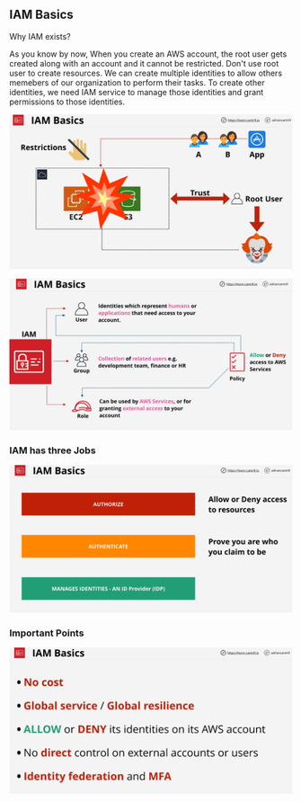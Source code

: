 ## IAM Basics

Why IAM exists?

As you know by now, When you create an AWS account, the root user gets created along with an account and it cannot be restricted. Don't use root user to create resources. We can create multiple identities to allow others memebers of our organization to perform their tasks. To create other identities, we need IAM service to manage those identities and grant permissions to those identities.

![Why](./images/image-1.png)

![IAM](./images/image-2.png)

### IAM has three Jobs
![Jobs](./images/image-3.png)

### Important Points

![Important Points](./images/image-4.png)